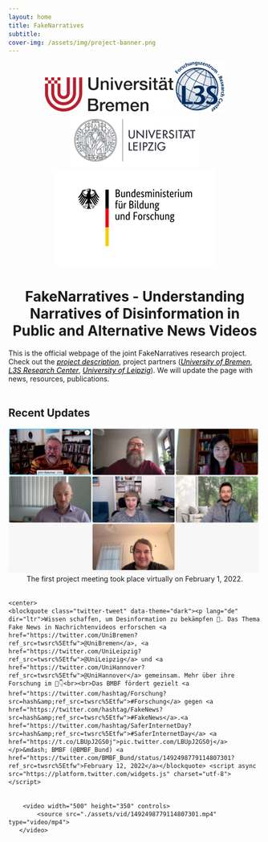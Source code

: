 ```yaml
---
layout: home
title: FakeNarratives
subtitle: 
cover-img: /assets/img/project-banner.png
---
```


<center> <a href="https://www.uni-bremen.de/fb-10">
<img src="./assets/img/logo-bremen.png"></a>
<a href="https://www.tib.eu/en/research-development/visual-analytics">
<img src="./assets/img/logo-l3s.png"></a>
<a href="https://ch.uni-leipzig.de">
<img src="./assets/img/logo-leipzig.png">
</a> 
</center>

<center><a href="https://www.bmbf.de/bmbf/de/home/home_node.html"> <img src="./assets/img/BMBF_logo.png"></a></center>
<center><h1>FakeNarratives - Understanding Narratives of Disinformation in Public and Alternative News Videos</h1></center>
This is the official webpage of the joint FakeNarratives research project. Check out the <a href="https://fakenarratives.github.io/about/" style="color:black"><i>project description</i></a>, project partners (<a href="https://fakenarratives.github.io/bre" style="color:black"><i>University of Bremen</i></a>, <a href="https://fakenarratives.github.io/l3s" style="color:black"><i>L3S Research Center</i></a>, <a href="https://fakenarratives.github.io/lpz" style="color:black"><i>University of Leipzig</i></a>). We will update the page with news, resources, publications.


<br>
<br>

<h2>Recent Updates </h2>

<div>
	<img class="center" src="./assets/img/kickoff.png" width="500">
	<center>
	The first project meeting took place virtually on February 1, 2022.
	</center>
</div>

<br>

<div class="center">

	<center>
	<blockquote class="twitter-tweet" data-theme="dark"><p lang="de" dir="ltr">Wissen schaffen, um Desinformation zu bekämpfen 💪. Das Thema Fake News in Nachrichtenvideos erforschen <a href="https://twitter.com/UniBremen?ref_src=twsrc%5Etfw">@UniBremen</a>, <a href="https://twitter.com/UniLeipzig?ref_src=twsrc%5Etfw">@UniLeipzig</a> und <a href="https://twitter.com/UniHannover?ref_src=twsrc%5Etfw">@UniHannover</a> gemeinsam. Mehr über ihre Forschung im 🎥👇<br><br>Das BMBF fördert gezielt <a href="https://twitter.com/hashtag/Forschung?src=hash&amp;ref_src=twsrc%5Etfw">#Forschung</a> gegen <a href="https://twitter.com/hashtag/FakeNews?src=hash&amp;ref_src=twsrc%5Etfw">#FakeNews</a>.<a href="https://twitter.com/hashtag/SaferInternetDay?src=hash&amp;ref_src=twsrc%5Etfw">#SaferInternetDay</a> <a href="https://t.co/LBUpJ2GS0j">pic.twitter.com/LBUpJ2GS0j</a></p>&mdash; BMBF (@BMBF_Bund) <a href="https://twitter.com/BMBF_Bund/status/1492498779114807301?ref_src=twsrc%5Etfw">February 12, 2022</a></blockquote> <script async src="https://platform.twitter.com/widgets.js" charset="utf-8"></script>

	
		<video width="500" height="350" controls>
	  		<source src="./assets/vid/1492498779114807301.mp4" type="video/mp4">
	   </video>
   </center>
</div>